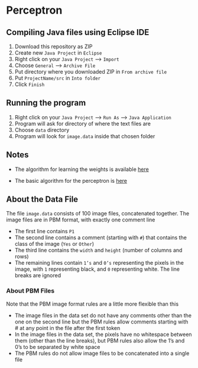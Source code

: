 # Perceptron

## Compiling Java files using Eclipse IDE

1. Download this repository as ZIP
2. Create new `Java Project` in `Eclipse`
3. Right click on your `Java Project` --> `Import`
4. Choose `General` --> `Archive File`
5. Put directory where you downloaded ZIP in `From archive file`
6. Put `ProjectName/src` in `Into folder`
7. Click `Finish`

## Running the program

1. Right click on your `Java Project` --> `Run As` --> `Java Application`
2. Program will ask for directory of where the text files are
3. Choose `data` directory
4. Program will look for `image.data` inside that chosen folder

## Notes

- The algorithm for learning the weights is available <a href='https://github.com/rjperez94/Perceptron/blob/master/learning-weights-algo.gif'>here</a>

- The basic algorithm for the perceptron is <a href='https://github.com/rjperez94/Perceptron/blob/master/perceptron-algo.gif'>here</a>

## About the Data File

The file `image.data` consists of 100 image files, concatenated together. The image files are in PBM format, with exactly one comment line

- The first line contains `P1`
- The second line contains a comment (starting with `#`) that contains the class of the image (`Yes` or `Other`)
- The third line contains the `width` and `height` (number of columns and rows)
- The remaining lines contain `1’s` and `0’s` representing the pixels in the image, with `1` representing black, and `0` representing white. The line breaks are ignored

### About PBM Files

Note that the PBM image format rules are a little more flexible than this

- The image files in the data set do not have any comments other than the one on the second line but the PBM rules allow comments starting with # at any point in the file after the first token
- In the image files in the data set, the pixels have no whitespace between them (other than the line breaks), but PBM rules also allow the 1’s and 0’s to be separated by white space
- The PBM rules do not allow image files to be concatenated into a single file

